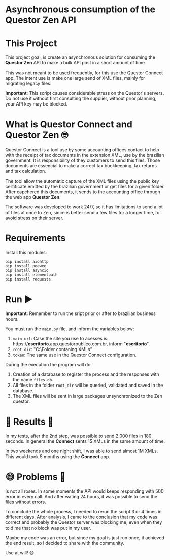 Asynchronous consumption of the Questor Zen API
==========

# This Project

This project goal, is create an asynchronous solution for consuming the **Questor Zen** API to make a bulk API post in a short amount of time.

This was not meant to be used frequently, for this use the Questor Connect app. The intent use is make one large send of XML files, mainly for migrating legacy files.  

**Important**: This script causes considerable stress on the Questor's servers. Do not use it without first consulting the supplier, without prior planning, your API key may be blocked.


# What is Questor Connect and Questor Zen 🤓

Questor Connect is a tool use by some accounting offices contact to help with the receipt of tax documents in the extension XML, use by the brazilian government. It is responsibility of they customers to send this files. Those documents are essencial to make a correct tax bookkeeping, tax returns and tax calculation.

The tool allow the automatic capture of the XML files using the public key certificate emitted by the brazilian government or get files for a given folder. After capchered this documents, it sends to the accounting office through the web app **Questor Zen**.   

The software was developed to work 24/7, so it has limitations to send a lot of files at once to Zen, since is better send a few files for a longer time, to avoid stress on their server.  


# Requirements
Install this modules:
```
pip install aiohttp
pip install peewee
pip install asyncio
pip install elementpath
pip install requests
```

# Run ▶️
**Important**: Remember to run the sript prior or after to brazilian business hours.

You must run the ```main.py``` file, and inform the variables below:
1. ```main_url```: Case the site you use to acesses is: https://**escritorio**.app.questorpublico.com.br, inform "**escritorio**".
2. ```root_dir```: "C:\Folder contaning XMLs"
3. ```token```: The same use in the Questor Connect configuration.

During the execution the program will do:

1. Creation of a database to register the process and the responses with the name ```files.db```.
2. All files in the folder ```root_dir``` will be queried, validated and saved in the database.
3. The XML files will be sent in large packages unsynchronized to the Zen questor.

# 🏃 Results 🏃

In my tests, after the 2nd step, was possible to send 2.000 files in 180 seconds. In general the **Connect** sents 15 XMLs in the same amount of time.

In two weekends and one night shift, I was able to send almost 1M XMLs. This would took 5 months using the **Connect** app.    

# 😅 Problems 🤔

Is not all roses. In some moments the API would keeps responding with 500 error in every call. And after wating 24 hours, it was possible to send the files without errors.

To conclude the whole process, I needed to rerun the script 3 or 4 times in different days.
After analysis, I came to the conclusion that my code was correct and probably the Questor server was blocking me, even when they told me that no block was put in my user.

Maybe my code was an error, but since my goal is just run once, it achieved the end result, so I decided to share with the community. 

Use at will! 😄
